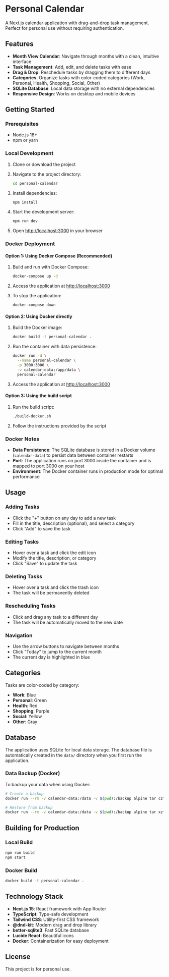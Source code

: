 # Personal Calendar

A Next.js calendar application with drag-and-drop task management. Perfect for personal use without requiring authentication.

## Features

- **Month View Calendar**: Navigate through months with a clean, intuitive interface
- **Task Management**: Add, edit, and delete tasks with ease
- **Drag & Drop**: Reschedule tasks by dragging them to different days
- **Categories**: Organize tasks with color-coded categories (Work, Personal, Health, Shopping, Social, Other)
- **SQLite Database**: Local data storage with no external dependencies
- **Responsive Design**: Works on desktop and mobile devices

## Getting Started

### Prerequisites

- Node.js 18+ 
- npm or yarn

### Local Development

1. Clone or download the project
2. Navigate to the project directory:
   ```bash
   cd personal-calendar
   ```

3. Install dependencies:
   ```bash
   npm install
   ```

4. Start the development server:
   ```bash
   npm run dev
   ```

5. Open [http://localhost:3000](http://localhost:3000) in your browser

### Docker Deployment

#### Option 1: Using Docker Compose (Recommended)

1. Build and run with Docker Compose:
   ```bash
   docker-compose up -d
   ```

2. Access the application at [http://localhost:3000](http://localhost:3000)

3. To stop the application:
   ```bash
   docker-compose down
   ```

#### Option 2: Using Docker directly

1. Build the Docker image:
   ```bash
   docker build -t personal-calendar .
   ```

2. Run the container with data persistence:
   ```bash
   docker run -d \
     --name personal-calendar \
     -p 3000:3000 \
     -v calendar-data:/app/data \
     personal-calendar
   ```

3. Access the application at [http://localhost:3000](http://localhost:3000)

#### Option 3: Using the build script

1. Run the build script:
   ```bash
   ./build-docker.sh
   ```

2. Follow the instructions provided by the script

### Docker Notes

- **Data Persistence**: The SQLite database is stored in a Docker volume (`calendar-data`) to persist data between container restarts
- **Port**: The application runs on port 3000 inside the container and is mapped to port 3000 on your host
- **Environment**: The Docker container runs in production mode for optimal performance

## Usage

### Adding Tasks
- Click the "+" button on any day to add a new task
- Fill in the title, description (optional), and select a category
- Click "Add" to save the task

### Editing Tasks
- Hover over a task and click the edit icon
- Modify the title, description, or category
- Click "Save" to update the task

### Deleting Tasks
- Hover over a task and click the trash icon
- The task will be permanently deleted

### Rescheduling Tasks
- Click and drag any task to a different day
- The task will be automatically moved to the new date

### Navigation
- Use the arrow buttons to navigate between months
- Click "Today" to jump to the current month
- The current day is highlighted in blue

## Categories

Tasks are color-coded by category:
- **Work**: Blue
- **Personal**: Green  
- **Health**: Red
- **Shopping**: Purple
- **Social**: Yellow
- **Other**: Gray

## Database

The application uses SQLite for local data storage. The database file is automatically created in the `data/` directory when you first run the application.

### Data Backup (Docker)

To backup your data when using Docker:

```bash
# Create a backup
docker run --rm -v calendar-data:/data -v $(pwd):/backup alpine tar czf /backup/calendar-backup.tar.gz -C /data .

# Restore from backup
docker run --rm -v calendar-data:/data -v $(pwd):/backup alpine tar xzf /backup/calendar-backup.tar.gz -C /data
```

## Building for Production

### Local Build
```bash
npm run build
npm start
```

### Docker Build
```bash
docker build -t personal-calendar .
```

## Technology Stack

- **Next.js 15**: React framework with App Router
- **TypeScript**: Type-safe development
- **Tailwind CSS**: Utility-first CSS framework
- **@dnd-kit**: Modern drag and drop library
- **better-sqlite3**: Fast SQLite database
- **Lucide React**: Beautiful icons
- **Docker**: Containerization for easy deployment

## License

This project is for personal use.
